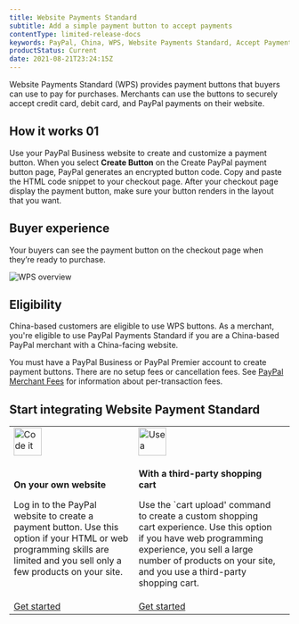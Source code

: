 ```yaml
---
title: Website Payments Standard
subtitle: Add a simple payment button to accept payments
contentType: limited-release-docs
keywords: PayPal, China, WPS, Website Payments Standard, Accept Payments
productStatus: Current
date: 2021-08-21T23:24:15Z
---
```


Website Payments Standard (WPS) provides payment buttons that buyers can use to pay for purchases. Merchants can use the buttons to securely accept credit card, debit card, and PayPal payments on their website.

## How it works 01

Use your PayPal Business website to create and customize a payment button. When you select **Create Button** on the Create PayPal payment button page, PayPal generates an encrypted button code. Copy and paste the HTML code snippet to your checkout page. After your checkout page display the payment button, make sure your button renders in the layout that you want.

## Buyer experience

Your buyers can see the payment button on the checkout page when they’re ready to purchase.

![WPS overview](/img/docs/china/wps-overview.png)

## Eligibility

China-based customers are eligible to use WPS buttons. As a merchant, you're eligible to use PayPal Payments Standard if you are a China-based PayPal merchant with a China-facing website.

You must have a PayPal Business or PayPal Premier account to create payment buttons. There are no setup fees or cancellation fees. See [PayPal Merchant Fees](https://www.paypal.com/us/webapps/mpp/merchant-fees/) for information about per-transaction fees.

## Start integrating Website Payment Standard

| | | |
|---|---|---|
| <a href="/docs/business/pay-later/us/integrate/"><img src="/img/docs/pay-later/code-graphic.png" alt="Code it yourself" width="50" align="left"></a> | <a href="/docs/business/pay-later/us/commerce-platforms/"><img src="/img/docs/pay-later/commerce-graphic.png" alt="Use a commerce platform" width="50" align="left"></a> |
| <p><b>On your own website</b></p><p>Log in to the PayPal website to create a payment button. Use this option if your HTML or web programming skills are limited and you sell only a few products on your site.</p>|<p><b>With a third-party shopping cart</b></p> <p>Use the `cart upload' command to create a custom shopping cart experience. Use this option if you have web programming experience, you sell a large number of products on your site, and you use a third-party shopping cart.</p> |
| <a href="/docs/limited-release/china/wps/add-button/">Get started</a> | <a href="/docs/limited-release/china/wps/">Get started</a> |
